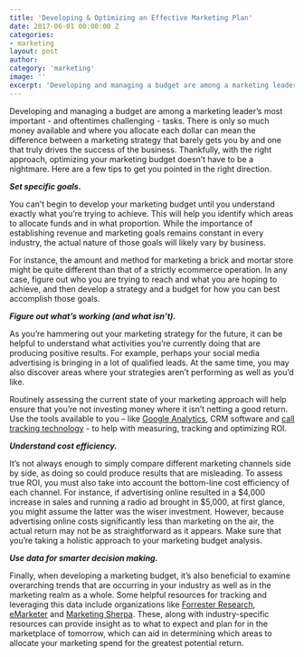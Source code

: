 ```yaml
---
title: 'Developing & Optimizing an Effective Marketing Plan'
date: 2017-06-01 00:00:00 Z
categories:
- marketing
layout: post
author:
category: 'marketing'
image: ''
excerpt: 'Developing and managing a budget are among a marketing leader’s most important - and oftentimes challenging - tasks.'
---
```

Developing and managing a budget are among a marketing leader’s most important - and oftentimes challenging - tasks. There is only so much money available and where you allocate each dollar can mean the difference between a marketing strategy that barely gets you by and one that truly drives the success of the business. Thankfully, with the right approach, optimizing your marketing budget doesn’t have to be a nightmare. Here are a few tips to get you pointed in the right direction.

**_Set specific goals._**

You can’t begin to develop your marketing budget until you understand exactly what you’re trying to achieve. This will help you identify which areas to allocate funds and in what proportion. While the importance of establishing revenue and marketing goals remains constant in every industry, the actual nature of those goals will likely vary by business. 

For instance, the amount and method for marketing a brick and mortar store might be quite different than that of a strictly ecommerce operation. In any case, figure out who you are trying to reach and what you are hoping to achieve, and then develop a strategy and a budget for how you can best accomplish those goals.

**_Figure out what’s working (and what isn’t)._**

As you’re hammering out your marketing strategy for the future, it can be helpful to understand what activities you’re currently doing that are producing positive results. For example, perhaps your social media advertising is bringing in a lot of qualified leads. At the same time, you may also discover areas where your strategies aren’t performing as well as you’d like. 

Routinely assessing the current state of your marketing approach will help ensure that you’re not investing money where it isn’t netting a good return. Use the tools available to you – like [Google Analytics](https://www.google.com/analytics/), CRM software and [call tracking technology](https://calltracker.io/) - to help with measuring, tracking and optimizing ROI. 

**_Understand cost efficiency._**

It’s not always enough to simply compare different marketing channels side by side, as doing so could produce results that are misleading. To assess true ROI, you must also take into account the bottom-line cost efficiency of each channel. For instance, if advertising online resulted in a $4,000 increase in sales and running a radio ad brought in $5,000, at first glance, you might assume the latter was the wiser investment. However, because advertising online costs significantly less than marketing on the air, the actual return may not be as straightforward as it appears. Make sure that you’re taking a holistic approach to your marketing budget analysis. 

**_Use data for smarter decision making._**

Finally, when developing a marketing budget, it’s also beneficial to examine overarching trends that are occurring in your industry as well as in the marketing realm as a whole. Some helpful resources for tracking and leveraging this data include organizations like [Forrester Research](http://www.forrester.com), [eMarketer](http://www.emarketer.com) and [Marketing Sherpa](http://www.marketingsherpa.com). These, along with industry-specific resources can provide insight as to what to expect and plan for in the marketplace of tomorrow, which can aid in determining which areas to allocate your marketing spend for the greatest potential return.
